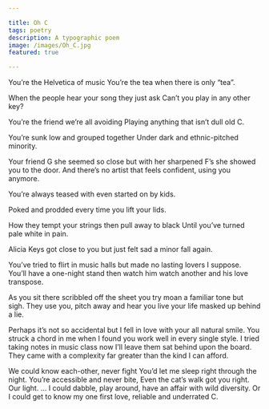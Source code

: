 ```yaml
---

title: Oh C
tags: poetry
description: A typographic poem
image: /images/Oh_C.jpg
featured: true

---
```


You’re the Helvetica of music
You’re the tea when there is only “tea”.

When the people hear your song they just ask
Can’t you play in any other key?

You’re the friend we’re all avoiding
Playing anything that isn’t dull old C.

You’re sunk low and grouped together
Under dark and ethnic-pitched minority.

Your friend G she seemed so close but with her sharpened F’s she showed you to the door.
And there’s no artist that feels confident, using you anymore.

You’re always teased with even started on by kids.

Poked and prodded every time you lift your lids.

How they tempt your strings then pull away to black
Until you’ve turned pale white in pain.

Alicia Keys got close to you but just felt sad a minor fall again.

You’ve tried to flirt in music halls but made no lasting lovers I suppose.
You’ll have a one-night stand then watch him watch another and his love transpose.

As you sit there scribbled off the sheet you try moan a familiar tone but sigh.
They use you, pitch away and hear you live your life masked up behind a lie.

Perhaps it’s not so accidental but I fell in love with your all natural smile.
You struck a chord in me when I found you work well in every single style.
I tried taking notes in music class now I’ll leave them sat behind upon the board.
They came with a complexity far greater than the kind I can afford.

We could know each-other, never fight
You’d let me sleep right through the night.
You’re accessible and never bite,
Even the cat’s walk got you right.
Our light.
…
I could dabble, play around, have an affair with wild diversity.
Or I could get to know my one first love, reliable and underrated C.
